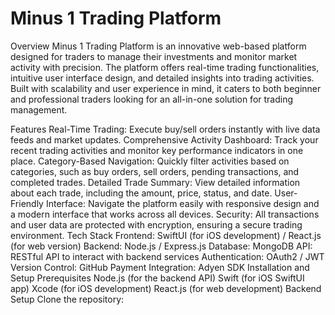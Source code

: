 # Minus 1 Trading Platform #
Overview
Minus 1 Trading Platform is an innovative web-based platform designed for traders to manage their investments and monitor market activity with precision. The platform offers real-time trading functionalities, intuitive user interface design, and detailed insights into trading activities. Built with scalability and user experience in mind, it caters to both beginner and professional traders looking for an all-in-one solution for trading management.

Features
Real-Time Trading: Execute buy/sell orders instantly with live data feeds and market updates.
Comprehensive Activity Dashboard: Track your recent trading activities and monitor key performance indicators in one place.
Category-Based Navigation: Quickly filter activities based on categories, such as buy orders, sell orders, pending transactions, and completed trades.
Detailed Trade Summary: View detailed information about each trade, including the amount, price, status, and date.
User-Friendly Interface: Navigate the platform easily with responsive design and a modern interface that works across all devices.
Security: All transactions and user data are protected with encryption, ensuring a secure trading environment.
Tech Stack
Frontend: SwiftUI (for iOS development) / React.js (for web version)
Backend: Node.js / Express.js
Database: MongoDB
API: RESTful API to interact with backend services
Authentication: OAuth2 / JWT
Version Control: GitHub
Payment Integration: Adyen SDK
Installation and Setup
Prerequisites
Node.js (for the backend API)
Swift (for iOS SwiftUI app)
Xcode (for iOS development)
React.js (for web development)
Backend Setup
Clone the repository:
